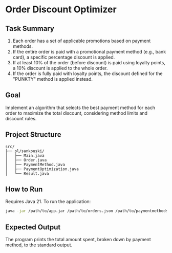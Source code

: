# Order Discount Optimizer

## Task Summary

1. Each order has a set of applicable promotions based on payment methods.
2. If the entire order is paid with a promotional payment method (e.g., bank card), a specific percentage discount is applied.
3. If at least 10% of the order (before discount) is paid using loyalty points, a 10% discount is applied to the whole order.
4. If the order is fully paid with loyalty points, the discount defined for the "PUNKTY" method is applied instead.

## Goal

Implement an algorithm that selects the best payment method for each order to maximize the total discount, considering method limits and discount rules.

## Project Structure

```
src/
├── pl/sankouski/
│   ├── Main.java
│   ├── Order.java
│   ├── PaymentMethod.java
│   ├── PaymentOptimization.java
│   └── Result.java
```

## How to Run

Requires Java 21. To run the application:

```bash
java -jar /path/to/app.jar /path/to/orders.json /path/to/paymentmethods.json
```

## Expected Output

The program prints the total amount spent, broken down by payment method, to the standard output.
